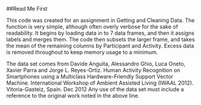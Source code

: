 ##Read Me First

This code was created for an assignment in Getting and Cleaning Data.
The function is very simple, although often overly verbose for the sake of readability.
It begins by loading data in to 7 data frames, and then it assigns labels and merges them.
The code then subsets the larger frame, and takes the mean of the remaining columns by Participant and Activity.
Excess data is removed throughout to keep memory usage to a minimum.

The data set comes from Davide Anguita, Alessandro Ghio, Luca Oneto, Xavier Parra and Jorge L. Reyes-Ortiz. Human Activity Recognition on Smartphones using a Multiclass Hardware-Friendly Support Vector Machine. International Workshop of Ambient Assisted Living (IWAAL 2012). Vitoria-Gasteiz, Spain. Dec 2012
Any use of the data set must include a reference to the original work noted in the above line.
